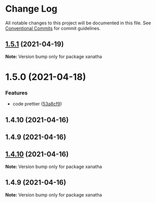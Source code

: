 # Change Log

All notable changes to this project will be documented in this file.
See [Conventional Commits](https://conventionalcommits.org) for commit guidelines.

## [1.5.1](https://github.com/xetha-bot/xetha/compare/xanatha@1.5.0...xanatha@1.5.1) (2021-04-19)

**Note:** Version bump only for package xanatha





# 1.5.0 (2021-04-18)


### Features

* code prettier ([53a8cf9](https://github.com/xetha-bot/xetha/commit/53a8cf919f77aa8dac752a1a1c17e978846ea682))



## 1.4.10 (2021-04-16)



## 1.4.9 (2021-04-16)





## [1.4.10](https://github.com/xetha-bot/xetha/compare/v1.4.9...v1.4.10) (2021-04-16)

**Note:** Version bump only for package xanatha





## 1.4.9 (2021-04-16)

**Note:** Version bump only for package xanatha
